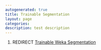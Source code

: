 ```yaml
---
autogenerated: true
title: Trainable Segmentation
layout: page
categories: 
description: test description
---
```


1.  REDIRECT [Trainable Weka Segmentation](Trainable_Weka_Segmentation)
